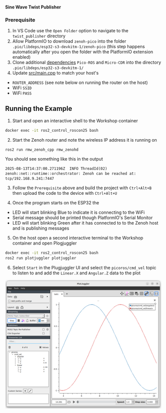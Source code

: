 #### Sine Wave Twist Publisher

### Prerequisite
1. In VS Code use the `Open Folder` option to navigate to the `twist_publisher` directory
1. Allow PlatformIO to download `zenoh-pico` into the folder `.pio/libdeps/esp32-s3-devkitm-1/zenoh-pico` (this step happens automatically after you open the folder with the PlatformIO extension enabled)
1. Clone additional [dependencies](platformio.ini#L35) `Pico-ROS` and `Micro-CDR` into the directory `.pio/libdeps/esp32-s3-devkitm-1/`
1. Update [src/main.cpp](src/main.cpp#L10-L15) to match your host's 
- `ROUTER_ADDRESS` (see note below on running the router on the host)
- WiFi `SSID`
- WiFi `PASS`

## Running the Example

1. Start and open an interactive shell to the Workshop container
```bash
docker exec -it ros2_control_roscon25 bash
```

2. Start the Zenoh router and note the wireless IP address it is running on
```bash
ros2 run rmw_zenoh_cpp rmw_zenohd
```

You should see something like this in the output
```
2025-08-13T14:37:00.271196Z  INFO ThreadId(02) zenoh::net::runtime::orchestrator: Zenoh can be reached at: tcp/192.168.9.241:7447
```

3.  Follow the `Prerequisite` above and build the project with `Ctrl+Alt+B` then upload the code to the device with `Ctrl+Alt+U`

4. Once the program starts on the ESP32 the 
- LED will start blinking Blue to indicate it is connecting to the WiFi
- Serial message should be printed though PlatformIO's Serial Monitor
- LED will start blinking Green after it has connected to to the Zenoh host and is publishing messages

5. On the host open a second interactive terminal to the Workshop container and open Plogjuggler
```bash
docker exec -it ros2_control_roscon25 bash
ros2 run plotjuggler plotjuggler
```

6. Select `Start` in the Plugjuggler UI and select the `picoros/cmd_vel` topic to listen to and add the `Linear.X` and `Angular.Z` data to the plot

<img src="../docs/picoros_cmd_vel_example_plot.png">
